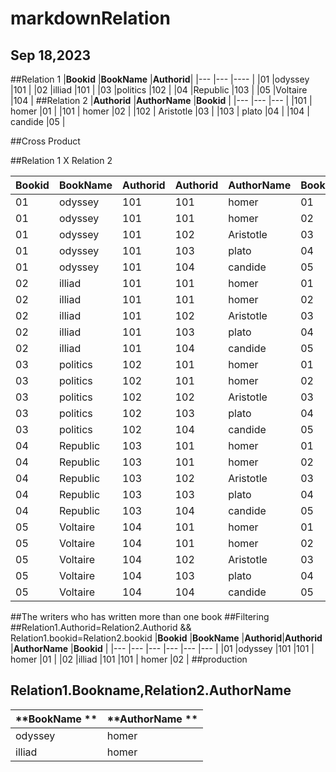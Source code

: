 # markdownRelation
Sep 18,2023
---
##Relation 1
|**Bookid**   |**BookName**     |**Authorid**|
|---          |---              |----        |
|01           |odyssey          |101         |
|02           |illiad           |101         |
|03           |politics         |102         |
|04           |Republic         |103         |
|05           |Voltaire         |104         |
##Relation 2
|**Authorid** |**AuthorName**   |**Bookid**  |
|---          |---              |---         |
|101          |  homer          |01          |
|101          |  homer          |02          |
|102          |  Aristotle      |03          |
|103          | plato           |04          |
|104          | candide         |05          |

##Cross Product

##Relation 1 X Relation 2

|**Bookid**   |**BookName**     |**Authorid**|**Authorid** |**AuthorName**   |**Bookid**  |
|---          |---              |---         |---          |---              |---         |
|01           |odyssey          |101         |101          |  homer          |01          |
|01           |odyssey          |101         |101          |  homer          |02          |
|01           |odyssey          |101         |102          |  Aristotle      |03          |
|01           |odyssey          |101         |103          | plato           |04          |
|01           |odyssey          |101         |104          | candide         |05          |
|02           |illiad           |101         |101          |  homer          |01          |
|02           |illiad           |101         |101          |  homer          |02          |
|02           |illiad           |101         |102          |  Aristotle      |03          |
|02           |illiad           |101         |103          | plato           |04          |
|02           |illiad           |101         |104          | candide         |05          |
|03           |politics         |102         |101          |  homer          |01          |
|03           |politics         |102         |101          |  homer          |02          |
|03           |politics         |102         |102          |  Aristotle      |03          |
|03           |politics         |102         |103          | plato           |04          |
|03           |politics         |102         |104          | candide         |05          |
|04           |Republic         |103         |101          |  homer          |01          |
|04           |Republic         |103         |101          |  homer          |02          |
|04           |Republic         |103         |102          |  Aristotle      |03          |
|04           |Republic         |103         |103          | plato           |04          |
|04           |Republic         |103         |104          | candide         |05          |
|05           |Voltaire         |104         |101          |  homer          |01          |
|05           |Voltaire         |104         |101          |  homer          |02          |
|05           |Voltaire         |104         |102          |  Aristotle      |03          |
|05           |Voltaire         |104         |103          | plato           |04          |
|05           |Voltaire         |104         |104          | candide         |05          |

##The writers who has written more than one book
##Filtering
##Relation1.Authorid=Relation2.Authorid && Relation1.bookid=Relation2.bookid
|**Bookid**   |**BookName**     |**Authorid**|**Authorid** |**AuthorName**   |**Bookid**  |
|---          |---              |---         |---          |---              |---         |
|01           |odyssey          |101         |101          |  homer          |01          |
|02           |illiad           |101         |101          |  homer          |02          |
##production
## Relation1.Bookname,Relation2.AuthorName
|**BookName **  |**AuthorName **   |
|---            |---               |
|odyssey        |homer             |
|illiad         |homer             |

